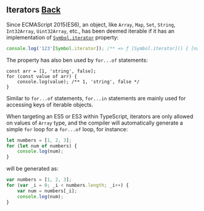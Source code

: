 ## Iterators [Back](../TypeScript.md)

Since ECMAScript 2015(ES6), an object, like `Array`, `Map`, `Set`, `String`, `Int32Array`, `Uint32Array`, etc., has been deemed iterable if it has an implementation of [`Symbol.iterator`](https://developer.mozilla.org/en-US/docs/Web/JavaScript/Reference/Global_Objects/Symbol/iterator) property:

```typescript
console.log('123'[Symbol.iterator]); /** => ƒ [Symbol.iterator]() { [native code] } */
```

The property has also ben used by `for...of` statements:

```typscript
const arr = [1, 'string', false];
for (const value of arr) {
    console.log(value); /** 1, 'string', false */
}
```

Similar to `for...of` statements, `for...in` statements are mainly used for accessing keys of iterable objects.

When targeting an ES5 or ES3 within TypeScript, iterators are only allowed on values of `Array` type, and the compiler will automatically generate a simple `for` loop for a `for...of` loop, for instance:

```typescript
let numbers = [1, 2, 3];
for (let num of numbers) {
    console.log(num);
}
```

will be generated as:

```typescript
var numbers = [1, 2, 3];
for (var _i = 0; _i < numbers.length; _i++) {
    var num = numbers[_i];
    console.log(num);
}
```
